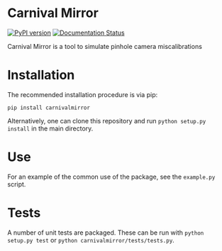 # Carnival Mirror
[![PyPI version](https://badge.fury.io/py/carnivalmirror.svg)](https://badge.fury.io/py/carnivalmirror) [![Documentation Status](https://readthedocs.org/projects/carnivalmirror/badge/?version=stable)](https://carnivalmirror.readthedocs.io/en/stable/?badge=stable)

Carnival Mirror is a tool to simulate pinhole camera miscalibrations

# Installation
The recommended installation procedure is via pip:
```
pip install carnivalmirror
```

Alternatively, one can clone this repository and run `python setup.py install` in the main directory.

# Use
For an example of the common use of the package, see the `example.py` script.

# Tests
A number of unit tests are packaged. These can be run with `python setup.py test` or `python carnivalmirror/tests/tests.py`.
